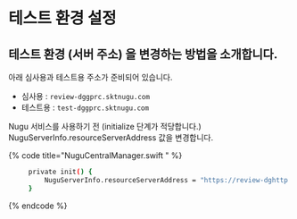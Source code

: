 # 테스트 환경 설정

## 테스트 환경 \(서버 주소\) 을 변경하는 방법을 소개합니다.

아래 심사용과 테스트용 주소가 준비되어 있습니다.

* 심사용 : `review-dggprc.sktnugu.com` 
* 테스트용 : `test-dggprc.sktnugu.com`

Nugu 서비스를 사용하기 전 \(initialize 단계가 적당합니다.\) NuguServerInfo.resourceServerAddress 값을 변경합니다.

{% code title="NuguCentralManager.swift " %}
```bash
     private init() { 
         NuguServerInfo.resourceServerAddress = "https://review-dghttp.sktnugu.com"
     }
```
{% endcode %}

